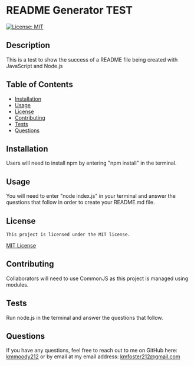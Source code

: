 # README Generator TEST

[![License: MIT](https://img.shields.io/badge/License-MIT-yellow.svg)](https://opensource.org/licenses/MIT)

## Description

This is a test to show the success of a README file being created with JavaScript and Node.js

## Table of Contents

- [Installation](#installation)
- [Usage](#usage)
- [License](#license)
- [Contributing](#contributing)
- [Tests](#tests)
- [Questions](#Questions)

## Installation

Users will need to install npm by entering "npm install" in the terminal.

## Usage

You will need to enter "node index.js" in your terminal and answer the questions that follow in order to create your README.md file.

## License

    This project is licensed under the MIT license.

[MIT License](https://opensource.org/licenses/MIT)

## Contributing

Collaborators will need to use CommonJS as this project is managed using modules.

## Tests

Run node.js in the terminal and answer the questions that follow.

## Questions

If you have any questions, feel free to reach out to me on GitHub here: [kmmoody212](github.com/kmmoody212) or by email at my email address: kmfoster212@gmail.com
